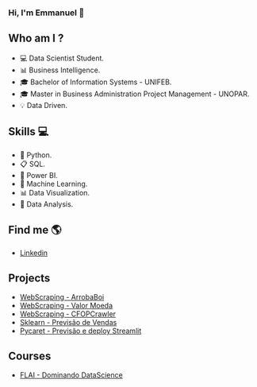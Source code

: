 ### Hi, I'm Emmanuel 👋


## Who am I ?
- 💻 Data Scientist Student.
- 📊 Business Intelligence.
- 🎓 Bachelor of Information Systems - UNIFEB.
- 🎓 Master in Business Administration Project Management - UNOPAR.
- 💡 Data Driven.


## Skills 💻
- 🐍 Python.
- 📋 SQL.
- 🧮 Power BI.
- 🔮 Machine Learning.
- 📊 Data Visualization.
- 🎲 Data Analysis.


## Find me  🌎
- [Linkedin](https://www.linkedin.com/in/emmanuel-orestes-torres-038a5869/)


## Projects 


- [WebScraping - ArrobaBoi](https://github.com/eotorres/Agro_arrobaboi)
- [WebScraping - Valor Moeda](https://github.com/eotorres/Scraping_Moedas)
- [WebScraping - CFOPCrawler](https://github.com/eotorres/CFOPCrawler) 
- [Sklearn - Previsão de Vendas](https://github.com/eotorres/Previsao_vendas_sklearn/tree/main)
- [Pycaret - Previsão e deploy Streamlit](https://github.com/eotorres/Previsao_e_Deploy)

## Courses
- [FLAI - Dominando DataScience](https://github.com/eotorres/Dominando_datascience)



